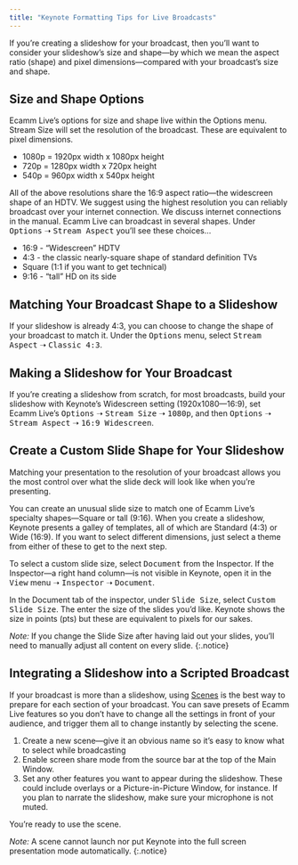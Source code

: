 ```yaml
---
title: "Keynote Formatting Tips for Live Broadcasts"
---
```


If you’re creating a slideshow for your broadcast, then you’ll want to consider your slideshow’s size and shape—by which we mean the aspect ratio (shape) and pixel dimensions—compared with your broadcast’s size and shape.

## Size and Shape Options

Ecamm Live’s options for size and shape live within the Options menu. Stream Size will set the resolution of the broadcast. These are equivalent to pixel dimensions. 

* 1080p = 1920px width x 1080px height 
* 720p = 1280px width x 720px height 
* 540p = 960px width x 540px height 

All of the above resolutions share the 16:9 aspect ratio—the widescreen shape of an HDTV. We suggest using the highest resolution you can reliably broadcast over your internet connection. We discuss internet connections in the manual. 
Ecamm Live can broadcast in several shapes. Under <samp>Options</samp> ➝ <samp>Stream Aspect</samp> you’ll see these choices… 

* 16:9 - “Widescreen” HDTV 
* 4:3 - the classic nearly-square shape of standard definition TVs 
* Square (1:1 if you want to get technical) 
* 9:16 - “tall” HD on its side

## Matching Your Broadcast Shape to a Slideshow

If your slideshow is already 4:3, you can choose to change the shape of your broadcast to match it. Under the <samp>Options</samp> menu, select <samp>Stream Aspect</samp> ➝ <samp>Classic 4:3</samp>.

## Making a Slideshow for Your Broadcast

If you’re creating a slideshow from scratch, for most broadcasts, build your slideshow with Keynote’s Widescreen setting (1920x1080—16:9), set Ecamm Live’s <samp>Options</samp> ➝ <samp>Stream Size</samp> ➝ <samp>1080p</samp>, and then <samp>Options</samp> ➝ <samp>Stream Aspect</samp> ➝ <samp>16:9 Widescreen</samp>.

## Create a Custom Slide Shape for Your Slideshow

Matching your presentation to the resolution of your broadcast allows you the most control over what the slide deck will look like when you’re presenting. 

You can create an unusual slide size to match one of Ecamm Live’s specialty shapes—Square or tall (9:16). When you create a slideshow, Keynote presents a galley of templates, all of which are Standard (4:3) or Wide (16:9). If you want to select different dimensions, just select a theme from either of these to get to the next step. 

To select a custom slide size, select <samp>Document</samp> from the Inspector. If the Inspector—a right hand column—is not visible in Keynote, open it in the <samp>View</samp> menu ➝ <samp>Inspector</samp> ➝ <samp>Document</samp>.

In the Document tab of the inspector, under <samp>Slide Size</samp>, select <samp>Custom Slide Size</samp>. The enter the size of the slides you’d like. Keynote shows the size in points (pts) but these are equivalent to pixels for our sakes.

_Note:_ If you change the Slide Size after having laid out your slides, you’ll need to manually adjust all content on every slide.
{:.notice}

## Integrating a Slideshow into a Scripted Broadcast

If your broadcast is more than a slideshow, using [Scenes](/ecamm-live-manual/005-using-scenes "Using Scenes in the Ecamm Live Manual") is the best way to prepare for each section of your broadcast. You can save presets of Ecamm Live features so you don’t have to change all the settings in front of your audience, and trigger them all to change instantly by selecting the scene.

1. Create a new scene—give it an obvious name so it’s easy to know what to select while broadcasting
1. Enable screen share mode from the source bar at the top of the Main Window. 
1. Set any other features you want to appear during the slideshow. These could include overlays or a Picture-in-Picture Window, for instance. If you plan to narrate the slideshow, make sure your microphone is not muted.

You’re ready to use the scene. 

_Note:_ A scene cannot launch nor put Keynote into the full screen presentation mode automatically.
{:.notice}
